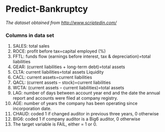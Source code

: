 # Predict-Bankruptcy
*The dataset obtained from http://www.scriptedin.com/*

### Columns in data set
1.  SALES: total sales
2.  ROCE: profit before tax=capital employed (%)
3.	FFTL: funds flow (earnings before interest, tax & depreciation)=total liabilities
4.	GEAR: (current liabilities + long-term debt)=total assets
5.	CLTA: current liabilities=total assets Liquidity
6.	CACL: current assets=current liabilities
7.	QACL: (current assets – stock)=current liabilities
8.	WCTA: (current assets – current liabilities)=total assets         
9.  LAG: number of days between account year end and the date the annual report and accounts were filed at company registry.
10.  AGE: number of years the company has been operating since incorporation date.
11. CHAUD: coded 1 if changed auditor in previous three years, 0 otherwise
12. BIG6: coded 1 if company auditor is a Big6 auditor, 0 otherwise
13. The target variable is FAIL, either = 1 or 0. 
